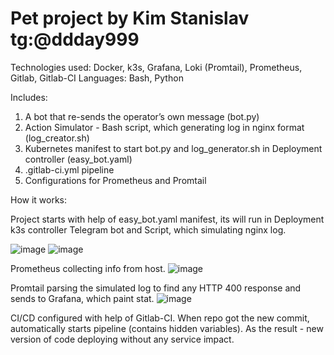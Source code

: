 # Pet project by Kim Stanislav tg:@ddday999


Technologies used: Docker, k3s, Grafana, Loki (Promtail), Prometheus, Gitlab, Gitlab-CI
Languages: Bash, Python


Includes:

1) A bot that re-sends the operator’s own message (bot.py)
2) Action Simulator - Bash script, which generating log in nginx format (log_creator.sh)
3) Kubernetes manifest to start bot.py and log_generator.sh in Deployment controller (easy_bot.yaml)
4) .gitlab-ci.yml pipeline
5) Configurations for Prometheus and Promtail


How it works:

Project starts with help of easy_bot.yaml manifest, its will run in Deployment k3s controller Telegram bot and Script, which simulating nginx log.

![image](https://github.com/ddday999/devops-sandbox/assets/119918462/10f65f50-8517-44c8-bf21-f6d75c96b0f3)
![image](https://github.com/ddday999/devops-sandbox/assets/119918462/ceb1588e-f966-4aa3-884f-e43cd2ea04ce)

Prometheus collecting info from host.
![image](https://github.com/ddday999/devops-sandbox/assets/119918462/87dcc272-d1a7-4cbe-afb0-38b91044f8f7)

Promtail parsing the simulated log to find any HTTP 400 response and sends to Grafana, which paint stat.
![image](https://github.com/ddday999/devops-sandbox/assets/119918462/f0dc3b58-8301-40d3-831d-7e20939b4afe)

CI/CD configured with help of Gitlab-CI. When repo got the new commit, automatically starts pipeline (contains hidden variables). As the result - new version of code deploying without any service impact.
